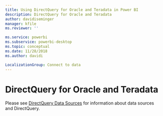 ```yaml
---
title: Using DirectQuery for Oracle and Teradata in Power BI
description: DirectQuery for Oracle and Teradata
author: davidiseminger
manager: kfile
ms.reviewer: ''

ms.service: powerbi
ms.subservice: powerbi-desktop
ms.topic: conceptual
ms.date: 11/28/2018
ms.author: davidi

LocalizationGroup: Connect to data
---
```

# DirectQuery for Oracle and Teradata
Please see [DirectQuery Data Sources](desktop-directquery-data-sources.md) for information about data sources and DirectQuery.

